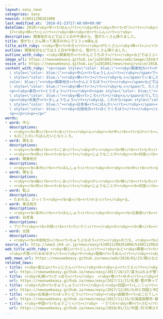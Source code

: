 ```yaml
---
layout: easy_news
categories: easy
newsid: k10011298261000
last_modified_at: '2018-01-23T17:40:00+09:00'
datetime: 2018<ruby>年<rt>ねん</rt></ruby>01<ruby>月<rt>がつ</rt></ruby>23<ruby>日<rt>にち</rt></ruby>
  17<ruby>時<rt>じ</rt></ruby>40<ruby>分<rt>ふん</rt></ruby>
description: 関東地方などでは２２日の午後から、雪がたくさん降りました。
title: 雪がたくさん降って東京の中心で２３ｃm積もる
title_with_ruby: <ruby>雪<rt>ゆき</rt></ruby>がたくさん<ruby>降<rt>ふ</rt></ruby>って<ruby>東京<rt>とうきょう</rt></ruby>の<ruby>中心<rt>ちゅうしん</rt></ruby>で２３ｃm<ruby>積<rt>つ</rt></ruby>もる
outline: 関東地方などでは２２日の午後から、雪がたくさん降りました。
outline_with_ruby: <ruby>関東地方<rt>かんとうちほう</rt></ruby>などでは２２<ruby>日<rt>にち</rt></ruby>の<ruby>午後<rt>ごご</rt></ruby>から、<ruby>雪<rt>ゆき</rt></ruby>がたくさん<ruby>降<rt>ふ</rt></ruby>りました。
image_url: https://newswebeasy.github.io/ja201801/news/web/image/2018/01/23/K10011298261_1801230444_1801230616_01_03.jpg
voice_url: https://newswebeasy.github.io/ja201801/news/easy/voice/2018/01/23/k10011298261000.mp3
content_with_ruby: "<p><span style=\"color: blue;\"><ruby>関東地方<rt>かんとうちほう</rt></ruby></span>などでは２２<ruby>日<rt>にち</rt></ruby>の<ruby>午後<rt>ごご</rt></ruby>から、<ruby>雪<rt>ゆき</rt></ruby>がたくさん<ruby>降<rt>ふ</rt></ruby>りました。<ruby>気象庁<rt>きしょうちょう</rt></ruby>によると、<ruby>午後<rt>ごご</rt></ruby>１０<ruby>時<rt>じ</rt></ruby>には<ruby>東京<rt>とうきょう</rt></ruby>の<span\
  \ style=\"color: blue;\"><ruby>中心<rt>ちゅうしん</rt></ruby></span>で<ruby>雪<rt>ゆき</rt></ruby>が２３ｃｍ<span\
  \ style=\"color: blue;\"><ruby>積<rt>つ</rt></ruby>もっ</span>ていました。</p>\n<p><span style=\"\
  color: blue;\"><ruby>関東地方<rt>かんとうちほう</rt></ruby></span>などでは、<ruby>道<rt>みち</rt></ruby>に<ruby>雪<rt>ゆき</rt></ruby>が<span\
  \ style=\"color: blue;\"><ruby>積<rt>つ</rt></ruby>もっ</span>て、たくさんの<ruby>車<rt>くるま</rt></ruby>が<ruby>動<rt>うご</rt></ruby>くことができなくなりました。<ruby>電車<rt>でんしゃ</rt></ruby>も<ruby>遅<rt>おく</rt></ruby>れたり、<ruby>止<rt>と</rt></ruby>まったりしました。<ruby>成田空港<rt>なりたくうこう</rt></ruby>では<ruby>飛行機<rt>ひこうき</rt></ruby>が<ruby>飛<rt>と</rt></ruby>ぶことができなくなったため、９０００<ruby>人<rt>にん</rt></ruby><ruby>以上<rt>いじょう</rt></ruby>が<ruby>空港<rt>くうこう</rt></ruby>に<ruby>泊<rt>と</rt></ruby>まりました。</p>\n\
  <p><ruby>東京<rt>とうきょう</rt></ruby>の<span style=\"color: blue;\"><ruby>中心<rt>ちゅうしん</rt></ruby></span>では２３<ruby>日<rt>にち</rt></ruby>の<ruby>午前<rt>ごぜん</rt></ruby>１０<ruby>時<rt>じ</rt></ruby>になっても、<ruby>雪<rt>ゆき</rt></ruby>が２０ｃｍ<ruby>以上<rt>いじょう</rt></ruby><ruby>残<rt>のこ</rt></ruby>っていました。<ruby>雪<rt>ゆき</rt></ruby>で<ruby>滑<rt>すべ</rt></ruby>って<span\
  \ style=\"color: blue;\"><ruby>転<rt>ころ</rt></ruby>ん</span>だりしてけがをした<ruby>人<rt>ひと</rt></ruby>は、<ruby>東京<rt>とうきょう</rt></ruby>だけで２２９<ruby>人<rt>にん</rt></ruby>いました。</p>\n\
  <p><ruby>気象庁<rt>きしょうちょう</rt></ruby>は、これから<span style=\"color: blue;\"><ruby>東北地方<rt>とうほくちほう</rt></ruby></span>の<span\
  \ style=\"color: blue;\"><ruby>日本海<rt>にほんかい</rt></ruby></span><ruby>側<rt>がわ</rt></ruby>や<span\
  \ style=\"color: blue;\"><ruby>北陸地方<rt>ほくりくちほう</rt></ruby></span>などで<ruby>雪<rt>ゆき</rt></ruby>がたくさん<ruby>降<rt>ふ</rt></ruby>ってとても<ruby>強<rt>つよ</rt></ruby>い<ruby>風<rt>かぜ</rt></ruby>が<ruby>吹<rt>ふ</rt></ruby>くため、<ruby>気<rt>き</rt></ruby>をつけるように<ruby>言<rt>い</rt></ruby>っています。</p>\n\
  <p></p>\n<p></p>"
words:
- word: 中心
  descriptions:
  - <ruby><rb>真</rb><rt>ま</rt></ruby>ん<ruby><rb>中</rb><rt>なか</rt></ruby>。
  - ものごとのいちばんだいじなところ。
- word: 積もる
  descriptions:
  - <ruby><rb>細</rb><rt>こま</rt></ruby>かい<ruby><rb>物</rb><rt>もの</rt></ruby>が<ruby><rb>重</rb><rt>かさ</rt></ruby>なってたまる。
  - <ruby><rb>同</rb><rt>おな</rt></ruby>じようなことが<ruby><rb>何度</rb><rt>なんど</rt></ruby>も<ruby><rb>重</rb><rt>かさ</rt></ruby>なって、だんだん<ruby><rb>大</rb><rt>おお</rt></ruby>きくなる。
- word: 関東地方
  descriptions:
  - <ruby><rb>本州</rb><rt>ほんしゅう</rt></ruby>の<ruby><rb>中</rb><rt>なか</rt></ruby>ほどにある、<ruby><rb>太平洋側</rb><rt>たいへいようがわ</rt></ruby>の<ruby><rb>地方</rb><rt>ちほう</rt></ruby>。<ruby><rb>東京</rb><rt>とうきょう</rt></ruby>・<ruby><rb>神奈川</rb><rt>かながわ</rt></ruby>・<ruby><rb>埼玉</rb><rt>さいたま</rt></ruby>・<ruby><rb>千葉</rb><rt>ちば</rt></ruby>・<ruby><rb>群馬</rb><rt>ぐんま</rt></ruby>・<ruby><rb>栃木</rb><rt>とちぎ</rt></ruby>・<ruby><rb>茨城</rb><rt>いばらき</rt></ruby>の<ruby><rb>一都六県</rb><rt>いっとろっけん</rt></ruby>がある。
- word: 積もる
  descriptions:
  - <ruby><rb>細</rb><rt>こま</rt></ruby>かい<ruby><rb>物</rb><rt>もの</rt></ruby>が<ruby><rb>重</rb><rt>かさ</rt></ruby>なってたまる。
  - <ruby><rb>同</rb><rt>おな</rt></ruby>じようなことが<ruby><rb>何度</rb><rt>なんど</rt></ruby>も<ruby><rb>重</rb><rt>かさ</rt></ruby>なって、だんだん<ruby><rb>大</rb><rt>おお</rt></ruby>きくなる。
- word: 転ぶ
  descriptions:
  - たおれる。ひっくり<ruby><rb>返</rb><rt>かえ</rt></ruby>る。
- word: 東北地方
  descriptions:
  - <ruby><rb>本州</rb><rt>ほんしゅう</rt></ruby>の<ruby><rb>北東部</rb><rt>ほくとうぶ</rt></ruby>にあたる<ruby><rb>地方</rb><rt>ちほう</rt></ruby>。<ruby><rb>青森</rb><rt>あおもり</rt></ruby>・<ruby><rb>秋田</rb><rt>あきた</rt></ruby>・<ruby><rb>岩手</rb><rt>いわて</rt></ruby>・<ruby><rb>宮城</rb><rt>みやぎ</rt></ruby>・<ruby><rb>山形</rb><rt>やまがた</rt></ruby>・<ruby><rb>福島</rb><rt>ふくしま</rt></ruby>の<ruby><rb>六県</rb><rt>ろっけん</rt></ruby>がある。
- word: 日本海
  descriptions:
  - アジア<ruby><rb>大陸</rb><rt>たいりく</rt></ruby>の<ruby><rb>東</rb><rt>ひがし</rt></ruby>と<ruby><rb>日本列島</rb><rt>にほんれっとう</rt></ruby>にはさまれた<ruby><rb>海</rb><rt>うみ</rt></ruby>。
- word: 北陸
  descriptions:
  - <ruby><rb>中部地方</rb><rt>ちゅうぶちほう</rt></ruby>のうち、<ruby><rb>日本海側</rb><rt>にほんかいがわ</rt></ruby>の<ruby><rb>地方</rb><rt>ちほう</rt></ruby>。<ruby><rb>福井</rb><rt>ふくい</rt></ruby>・<ruby><rb>石川</rb><rt>いしかわ</rt></ruby>・<ruby><rb>富山</rb><rt>とやま</rt></ruby>・<ruby><rb>新潟</rb><rt>にいがた</rt></ruby>の<ruby><rb>四県</rb><rt>よんけん</rt></ruby>。
source_url: http://www3.nhk.or.jp/news/easy/k10011298261000/k10011298261000.html
web_title_with_ruby: <ruby>都心<rt>としん</rt></ruby>など<ruby>関東<rt>かんとう</rt></ruby><ruby>各地<rt>かくち</rt></ruby>で<ruby>積雪<rt>せきせつ</rt></ruby>２０<ruby>センチ<rt>せんち</rt></ruby><ruby>超<rt>ちょう</rt></ruby>
  <ruby>大雪<rt>おおゆき</rt></ruby>や<ruby>路面<rt>ろめん</rt></ruby><ruby>凍結<rt>とうけつ</rt></ruby>に<ruby>警戒<rt>けいかい</rt></ruby>を
web_news_url: https://newswebeasy.github.io/news/web/2018/01/23/都心など関東各地で積雪20センチ超-大雪や路面凍結に警戒を
related_news:
- title: <ruby>富士山<rt>ふじさん</rt></ruby>の<ruby>上<rt>うえ</rt></ruby>が<ruby>雪<rt>ゆき</rt></ruby>で<ruby>白<rt>しろ</rt></ruby>くなる
  url: https://newswebeasy.github.io/news/easy/2017/10/27/富士山の上が雪で白くなる
- title: <ruby>札幌<rt>さっぽろ</rt></ruby>　<ruby>雪<rt>ゆき</rt></ruby>が<ruby>降<rt>ふ</rt></ruby>って「ササラ<ruby>電車<rt>でんしゃ</rt></ruby>」が<ruby>出発<rt>しゅっぱつ</rt></ruby>する
  url: https://newswebeasy.github.io/news/easy/2017/11/21/札幌-雪が降ってササラ電車が出発する
- title: <ruby>九州<rt>きゅうしゅう</rt></ruby>と<ruby>四国<rt>しこく</rt></ruby>と<ruby>中国地方<rt>ちゅうごくちほう</rt></ruby>で<ruby>初雪<rt>はつゆき</rt></ruby>
  url: https://newswebeasy.github.io/news/easy/2017/12/05/九州と四国と中国地方で初雪
- title: <ruby>北海道<rt>ほっかいどう</rt></ruby><ruby>函館市<rt>はこだてし</rt></ruby>　<ruby>線路<rt>せんろ</rt></ruby>の<ruby>雪<rt>ゆき</rt></ruby>を<ruby>掃<rt>は</rt></ruby>く「ササラ<ruby>電車<rt>でんしゃ</rt></ruby>」を<ruby>点検<rt>てんけん</rt></ruby>する
  url: https://newswebeasy.github.io/news/easy/2017/11/15/北海道函館市-線路の雪を掃くササラ電車を点検する
- title: <ruby>中国<rt>ちゅうごく</rt></ruby>　－５℃の<ruby>寒<rt>さむ</rt></ruby>さの<ruby>中<rt>なか</rt></ruby>で３４のカップルが<ruby>結婚<rt>けっこん</rt></ruby><ruby>式<rt>しき</rt></ruby>を<ruby>行<rt>おこな</rt></ruby>う
  url: https://newswebeasy.github.io/news/easy/2018/01/11/中国-5Cの寒さの中で34のカップルが結婚式を行う
...
```

